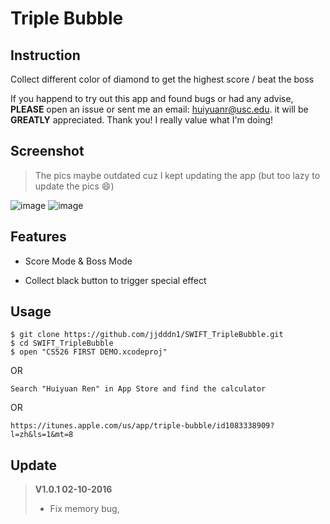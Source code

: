 # Triple Bubble

## Instruction 
Collect different color of diamond to get the highest score / beat the boss

If you happend to try out this app and found bugs or had any advise, **PLEASE** open an issue or sent me an email: huiyuanr@usc.edu. it will be **GREATLY** appreciated. Thank you! I really value what I'm doing!

## Screenshot
> The pics maybe outdated cuz I kept updating the app (but too lazy to update the pics 😄)

![image](https://github.com/jjdddn1/SWIFT_TripleBubble/blob/master/screenshot/0.gif?raw=false)
![image](https://github.com/jjdddn1/SWIFT_TripleBubble/blob/master/screenshot/1.gif?raw=false)


## Features

* Score Mode & Boss Mode

* Collect black button to trigger special effect

## Usage

```
$ git clone https://github.com/jjdddn1/SWIFT_TripleBubble.git
$ cd SWIFT_TripleBubble
$ open "CS526 FIRST DEMO.xcodeproj"
```

OR

```
Search "Huiyuan Ren" in App Store and find the calculator
```
OR

```
https://itunes.apple.com/us/app/triple-bubble/id1083338909?l=zh&ls=1&mt=8
```
## Update

> **V1.0.1 02-10-2016**
>
> * Fix memory bug,
